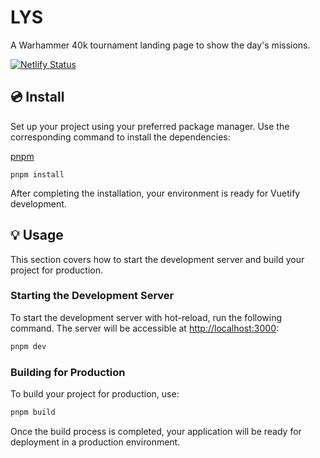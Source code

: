 # LYS

A Warhammer 40k tournament landing page to show the day's missions.

[![Netlify Status](https://api.netlify.com/api/v1/badges/2c9242d7-77e7-41c8-9a1e-acc27048b46c/deploy-status)](https://app.netlify.com/sites/grande-croisade-2025/deploys)

## 💿 Install

Set up your project using your preferred package manager. Use the corresponding command to install the dependencies:

[pnpm](https://pnpm.io/installation)

`pnpm install`

After completing the installation, your environment is ready for Vuetify development.

## 💡 Usage

This section covers how to start the development server and build your project for production.

### Starting the Development Server

To start the development server with hot-reload, run the following command. The server will be accessible at [http://localhost:3000](http://localhost:3000):

```bash
pnpm dev
```

### Building for Production

To build your project for production, use:

```bash
pnpm build
```

Once the build process is completed, your application will be ready for deployment in a production environment.
